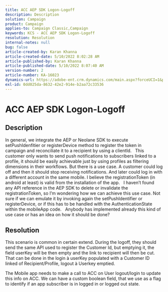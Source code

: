 ```yaml
---
title: ACC AEP SDK Logon-Logoff
description: Description
solution: Campaign
product: Campaign
applies-to: Campaign Classic,Campaign
keywords: KCS - ACC AEP SDK Logon-Logoff
resolution: Resolution
internal-notes: null
bug: false
article-created-by: Karan Khanna
article-created-date: 5/10/2022 8:02:28 AM
article-published-by: Karan Khanna
article-published-date: 5/10/2022 8:07:40 AM
version-number: 2
article-number: KA-16023
dynamics-url: https://adobe-ent.crm.dynamics.com/main.aspx?forceUCI=1&pagetype=entityrecord&etn=knowledgearticle&id=9184a085-37d0-ec11-a7b5-00224809c556
exl-id: 0dd025da-8632-42e2-914e-b2aa72c33536
---
```

# ACC AEP SDK Logon-Logoff

## Description


In general, we integrate the AEP or Neolane SDK to execute setPushIdenfitier or registerDevice method to register the token in campaign and reconciliate it to a recipient by using a clientId.
  
 This customer only wants to send push notifications to subscribers linked to a profile, it should be easily achievable just by using profiles as filtering dimensions in their workflows. But there is a use case.
 A customer could log off and then it should stop receiving notifications. And later could log in with a different account in the same mobile. I believe the registrationToken (in android at least) is valid from the installation of the app.
  
 I haven’t found any API reference in the AEP SDK to delete or invalidate the registrationToken, so I’m wondering how we can achieve this use case. Not sure if we can emulate it by invoking again the setPushIdentifier or registerDevice, or if this has to be handled with the AuthenticationState within the mobileApp code.
  
 Anybody has implemented already this kind of use case or has an idea on how it should be done?


## Resolution


This scenario is common in certain extend. During the logoff, they should send the same API used to register the Customer Id, but emptying it, the field userKey will be then empty and the link to recipient will then be cut. That can be done in the login à userKey populated with a Customer ID linked of Recipient/Profile, logout à Userkey emptied.

The Mobile app needs to make a call to ACC on User logout/login to update this info on ACC. We can have a custom boolean field, that we use as a flag to identify if an app subscriber is in logged in or logged out state.
